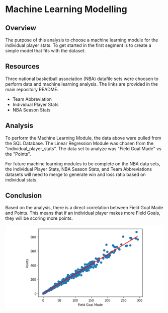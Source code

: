 # Machine Learning Modelling

## Overview
The purpose of this analysis to choose a machine learning module for the individual player stats. To get started in the first segment is to create a simple model that fits with the dataset.

## Resources
Three national basketball association (NBA) datafile sets were choosen to perform data and machine learning analysis. The links are provided in the main repository README.

- Team Abbreviation
- Individual Player Stats
- NBA Season Stats

## Analysis
To perform the Machine Learning Module, the data above were pulled from the SQL Database. The Linear Regression Module was chosen from the "individual_player_stats". The data set to analyze was "Field Goal Made" vs the "Points".

For future machine learning modules to be complete on the NBA data sets, the Individual Player Stats, NBA Season Stats, and Team Abbreviations datasets will need to merge to generate win and loss ratio based on individual stats.

## Conclusion
Based on the analysis, there is a direct correlation between Field Goal Made and Points. This means that if an individual player makes more Field Goals, they will be scoring more points.

![](Resources/LinearRegressionModule.PNG)
